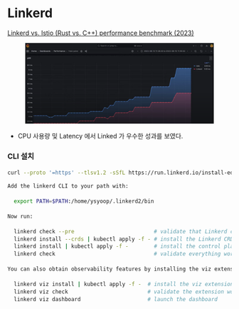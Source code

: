 # Linkerd

[Linkerd vs. Istio (Rust vs. C++) performance benchmark (2023) ](https://www.youtube.com/watch?v=pzcuE0aVvP0)

<figure><img src="../../../.gitbook/assets/image (40).png" alt=""><figcaption></figcaption></figure>

* CPU 사용량 및 Latency 에서 Linked 가 우수한 성과를 보였다.

### CLI 설치 <a href="#step-1-install-the-cli" id="step-1-install-the-cli"></a>

```bash
curl --proto '=https' --tlsv1.2 -sSfL https://run.linkerd.io/install-edge | sh
```

```bash
Add the linkerd CLI to your path with:

  export PATH=$PATH:/home/ysyoop/.linkerd2/bin

Now run:

  linkerd check --pre                         # validate that Linkerd can be installed
  linkerd install --crds | kubectl apply -f - # install the Linkerd CRDs
  linkerd install | kubectl apply -f -        # install the control plane into the 'linkerd' namespace
  linkerd check                               # validate everything worked!

You can also obtain observability features by installing the viz extension:

  linkerd viz install | kubectl apply -f -  # install the viz extension into the 'linkerd-viz' namespace
  linkerd viz check                         # validate the extension works!
  linkerd viz dashboard                     # launch the dashboard
```



